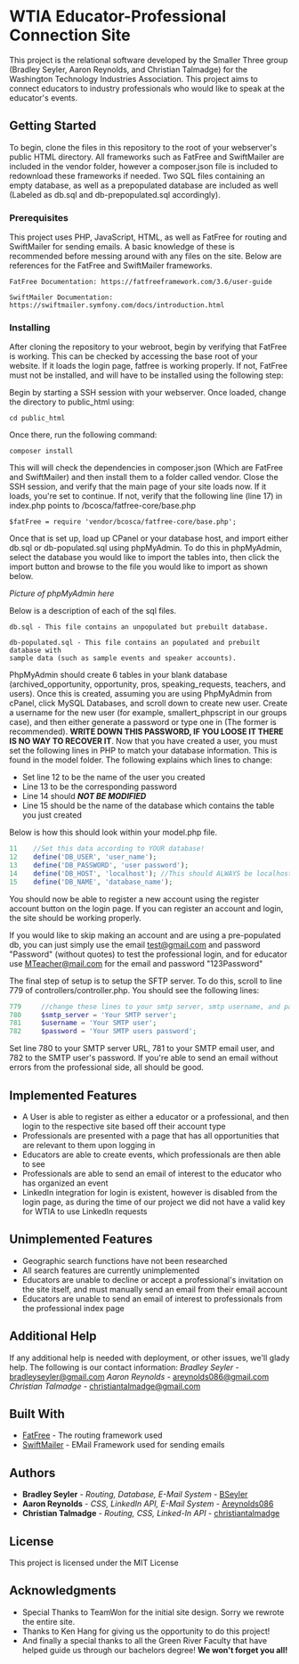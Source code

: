 # WTIA Educator-Professional Connection Site

This project is the relational software developed by the Smaller Three group (Bradley Seyler, Aaron Reynolds, and Christian Talmadge) for the Washington Technology Industries Association. This project aims to connect educators to industry professionals who would like to speak at the educator's events.

## Getting Started

To begin, clone the files in this repository to the root of your webserver's public HTML directory. All frameworks such as FatFree and SwiftMailer are included in the vendor folder, however a composer.json file is included to redownload these frameworks if needed. Two SQL files containing an empty database, as well as a prepopulated database are included as well (Labeled as db.sql and db-prepopulated.sql accordingly).

### Prerequisites

This project uses PHP, JavaScript, HTML, as well as FatFree for routing and SwiftMailer for sending emails. A basic knowledge of these is recommended before messing around with any files on the site. Below are references for the FatFree and SwiftMailer frameworks.

```
FatFree Documentation: https://fatfreeframework.com/3.6/user-guide
```
```
SwiftMailer Documentation: https://swiftmailer.symfony.com/docs/introduction.html
```


### Installing

After cloning the repository to your webroot, begin by verifying that FatFree is working. This can be checked by accessing the base root of your website. If it loads the login page, fatfree is working properly. If not, FatFree must not be installed, and will have to be installed using the following step:

Begin by starting a SSH session with your webserver. Once loaded, change the directory to public_html using:

```
cd public_html
```

Once there, run the following command:

```
composer install
```

This will will check the dependencies in composer.json (Which are FatFree and SwiftMailer) and then install them to a folder called vendor. Close the SSH session, and verify that the main page of your site loads now. If it loads, you're set to continue. If not, verify that the following line (line 17) in index.php points to /bcosca/fatfree-core/base.php
```
$fatFree = require 'vendor/bcosca/fatfree-core/base.php';
```

Once that is set up, load up CPanel or your database host, and import either db.sql or db-populated.sql using phpMyAdmin. To do this in phpMyAdmin, select the database you would like to import the tables into, then click the import button and browse to the file you would like to import as shown below.

*Picture of phpMyAdmin here*

Below is a description of each of the sql files.
```
db.sql - This file contains an unpopulated but prebuilt database. 
```
```
db-populated.sql - This file contains an populated and prebuilt database with 
sample data (such as sample events and speaker accounts). 
```

PhpMyAdmin should create 6 tables in your blank database (archived_opportunity, opportunity, pros,
speaking_requests, teachers, and users). Once this is created, assuming you are using PhpMyAdmin from cPanel, click MySQL Databases, and scroll down to create new user. Create a username for the new user (for example, smallert_phpscript in our groups case), and then either generate a password or type one in (The former is recommended). **WRITE DOWN THIS PASSWORD, IF YOU LOOSE IT THERE IS NO WAY TO RECOVER IT**. Now that you have created a user, you must set the following lines in PHP to match your database information. This is found in the model folder. The following explains which lines to change:
* Set line 12 to be the name of the user you created 
* Line 13 to be the corresponding password 
* Line 14 should ***NOT BE MODIFIED*** 
* Line 15 should be the name of the database which contains the table you just created

Below is how this should look within your model.php file.

```php
11    //Set this data according to YOUR database!
12    define('DB_USER', 'user_name');
13    define('DB_PASSWORD', 'user password');
14    define('DB_HOST', 'localhost'); //This should ALWAYS be localhost
15    define('DB_NAME', 'database_name');
```

You should now be able to register a new account using the register account button on the login page. If you can register an account and login, the site should be working properly.

If you would like to skip making an account and are using a pre-populated db, you can just simply use the email test@gmail.com and password "Password" (without quotes) to test the professional login, and for educator use MTeacher@mail.com for the email and password "123Password"


The final step of setup is to setup the SFTP server. To do this, scroll to line 779 of controllers/controller.php. You should see the following lines:

```php
779     //change these lines to your smtp server, smtp username, and password
780     $smtp_server = 'Your SMTP server';
781     $username = 'Your SMTP user';
782	    $password = 'Your SMTP users password';
```

Set line 780 to your SMTP server URL, 781 to your SMTP email user, and 782 to the SMTP user's password. If you're able to send an email without errors from the professional side, all should be good.

## Implemented Features
* A User is able to register as either a educator or a professional, and then login to the respective site based off their account type
* Professionals are presented with a page that has all opportunities that are relevant to them upon logging in
* Educators are able to create events, which professionals are then able to see
* Professionals are able to send an email of interest to the educator who has organized an event
* LinkedIn integration for login is existent, however is disabled from the login page, as during the time of our project we did not have a valid key for WTIA to use LinkedIn requests

## Unimplemented Features
* Geographic search functions have not been researched
* All search features are currently unimplemented
* Educators are unable to decline or accept a professional's invitation on the site itself, and must manually send an email from their email account
* Educators are unable to send an email of interest to professionals from the professional index page


## Additional Help
If any additional help is needed with deployment, or other issues, we'll glady help. The following is our contact information:
*Bradley Seyler* - bradleyseyler@gmail.com
*Aaron Reynolds* - areynolds086@gmail.com
*Christian Talmadge* - christiantalmadge@gmail.com

## Built With

* [FatFree](http://www.dropwizard.io/1.0.2/docs/) - The routing framework used
* [SwiftMailer](https://swiftmailer.symfony.com/) - EMail Framework used for sending emails

## Authors

* **Bradley Seyler** - *Routing, Database, E-Mail System* - [BSeyler](https://github.com/bseyler)
* **Aaron Reynolds** - *CSS, LinkedIn API, E-Mail System* - [Areynolds086](https://github.com/areynolds086)
* **Christian Talmadge** - *Routing, CSS, Linked-In API* - [christiantalmadge](https://github.com/christiantalmadge)

## License

This project is licensed under the MIT License

## Acknowledgments

* Special Thanks to TeamWon for the initial site design. Sorry we rewrote the entire site.
* Thanks to Ken Hang for giving us the opportunity to do this project!
* And finally a special thanks to all the Green River Faculty that have helped guide us through our bachelors degree! **We won't forget you all!**

